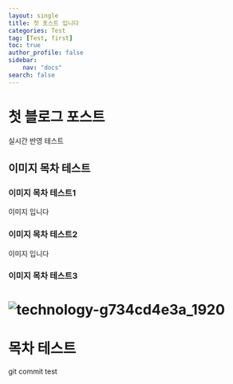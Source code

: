 ```yaml
---
layout: single
title: 첫 포스트 입니다
categories: Test
tag: [Test, first]
toc: true
author_profile: false
sidebar:
    nav: "docs"
search: false
---
```


# 첫 블로그 포스트

실시간 반영 테스트

## 이미지 목차 테스트

### 이미지 목차 테스트1

이미지 입니다

### 이미지 목차 테스트2

이미지 입니다

### 이미지 목차 테스트3

# ![technology-g734cd4e3a_1920](../../images/2021-12-10-first/technology-g734cd4e3a_1920.jpg)

# 목차 테스트

git commit test
